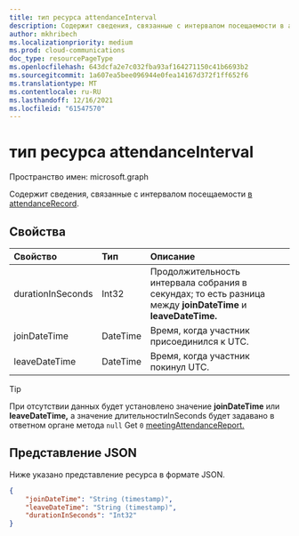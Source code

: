 ```yaml
---
title: тип ресурса attendanceInterval
description: Содержит сведения, связанные с интервалом посещаемости в attendanceRecord.
author: mkhribech
ms.localizationpriority: medium
ms.prod: cloud-communications
doc_type: resourcePageType
ms.openlocfilehash: 643dcfa2e7c032fba93af164271150c41b6693b2
ms.sourcegitcommit: 1a607ea5bee096944e0fea14167d372f1ff652f6
ms.translationtype: MT
ms.contentlocale: ru-RU
ms.lasthandoff: 12/16/2021
ms.locfileid: "61547570"
---
```

# <a name="attendanceinterval-resource-type"></a>тип ресурса attendanceInterval

Пространство имен: microsoft.graph

Содержит сведения, связанные с интервалом посещаемости [в attendanceRecord](attendancerecord.md).

## <a name="properties"></a>Свойства

| Свойство            | Тип    | Описание|
|:--------------------|:--------|:-----------|
| durationInSeconds | Int32 | Продолжительность интервала собрания в секундах; то есть разница между **joinDateTime** и **leaveDateTime.** |
| joinDateTime | DateTime | Время, когда участник присоединился к UTC. |
| leaveDateTime | DateTime | Время, когда участник покинул UTC. |

> [!TIP]
> При отсутствии данных будет установлено значение **joinDateTime** или **leaveDateTime,** а значение длительностиInSeconds будет задавано в ответном органе метода `null` Get  `0` [meetingAttendanceReport.](/graph/api/meetingattendancereport-get?view=graph-rest-v1.0&preserve-view=true)

## <a name="json-representation"></a>Представление JSON

Ниже указано представление ресурса в формате JSON.

<!-- {
  "blockType": "resource",
  "optionalProperties": [

  ],
  "@odata.type": "microsoft.graph.attendanceInterval"
}-->

```json
{
    "joinDateTime": "String (timestamp)",
    "leaveDateTime": "String (timestamp)",
    "durationInSeconds": "Int32"
}
```

